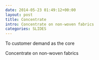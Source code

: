 ```yaml
---
date: 2014-05-23 01:49:12+00:00
layout: post
title: Concentrate
intro: Concentrate on non-woven fabrics
categories: SLIDES
---
```


To customer demand as the core

Concentrate on non-woven fabrics
